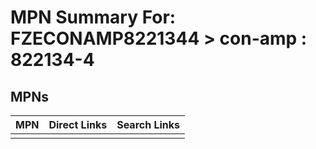 



# MPN Summary For: FZECONAMP8221344 > con-amp : 822134-4

## MPNs
  

|MPN|Direct Links|Search Links|
| :--- | :--- | :--- |
||||
